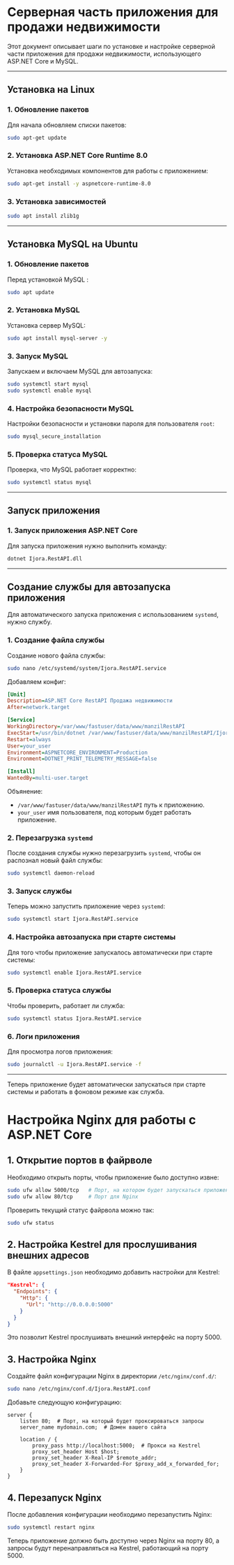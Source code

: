 
# Серверная часть приложения для продажи недвижимости

Этот документ описывает шаги по установке и настройке серверной части приложения для продажи недвижимости, использующего ASP.NET Core и MySQL.

---

## Установка на Linux

### 1. Обновление пакетов

Для начала обновляем списки пакетов:
```bash
sudo apt-get update
```

### 2. Установка ASP.NET Core Runtime 8.0

Установка необходимых компонентов для работы с приложением:
```bash
sudo apt-get install -y aspnetcore-runtime-8.0
```

### 3. Установка зависимостей

```bash
sudo apt install zlib1g
```

---

## Установка MySQL на Ubuntu

### 1. Обновление пакетов

Перед установкой MySQL :
```bash
sudo apt update
```

### 2. Установка MySQL

Установка сервер MySQL:
```bash
sudo apt install mysql-server -y
```

### 3. Запуск MySQL

Запускаем и включаем MySQL для автозапуска:
```bash
sudo systemctl start mysql
sudo systemctl enable mysql
```

### 4. Настройка безопасности MySQL

Настройки безопасности и установки пароля для пользователя `root`:
```bash
sudo mysql_secure_installation
```

### 5. Проверка статуса MySQL

Проверка, что MySQL работает корректно:
```bash
sudo systemctl status mysql
```

---

## Запуск приложения

### 1. Запуск приложения ASP.NET Core

Для запуска приложения нужно выполнить команду:
```bash
dotnet Ijora.RestAPI.dll
```

---

## Создание службы для автозапуска приложения

Для автоматического запуска приложения с использованием `systemd`, нужно службу.

### 1. Создание файла службы

Создание нового файла службы:
```bash
sudo nano /etc/systemd/system/Ijora.RestAPI.service
```

Добавляем конфиг:

```ini
[Unit]
Description=ASP.NET Core RestAPI Продажа недвижимости
After=network.target

[Service]
WorkingDirectory=/var/www/fastuser/data/www/manzilRestAPI
ExecStart=/usr/bin/dotnet /var/www/fastuser/data/www/manzilRestAPI/Ijora.RestAPI.dll
Restart=always
User=your_user
Environment=ASPNETCORE_ENVIRONMENT=Production
Environment=DOTNET_PRINT_TELEMETRY_MESSAGE=false

[Install]
WantedBy=multi-user.target
```

Объянение:
- `/var/www/fastuser/data/www/manzilRestAPI` путь к приложению.
- `your_user` имя пользователя, под которым будет работать приложение.

### 2. Перезагрузка `systemd`

После создания службы нужно перезагрузить `systemd`, чтобы он распознал новый файл службы:
```bash
sudo systemctl daemon-reload
```

### 3. Запуск службы

Теперь можно запустить приложение через `systemd`:
```bash
sudo systemctl start Ijora.RestAPI.service
```

### 4. Настройка автозапуска при старте системы

Для того чтобы приложение запускалось автоматически при старте системы:
```bash
sudo systemctl enable Ijora.RestAPI.service
```

### 5. Проверка статуса службы

Чтобы проверить, работает ли служба:
```bash
sudo systemctl status Ijora.RestAPI.service
```

### 6. Логи приложения

Для просмотра логов приложения:
```bash
sudo journalctl -u Ijora.RestAPI.service -f
```

---

Теперь приложение будет автоматически запускаться при старте системы и работать в фоновом режиме как служба.


# Настройка Nginx для работы с ASP.NET Core

## 1. Открытие портов в файрволе

Необходимо открыть порты, чтобы приложение было доступно извне:

```bash
sudo ufw allow 5000/tcp   # Порт, на котором будет запускаться приложение
sudo ufw allow 80/tcp     # Порт для Nginx
```

Проверить текущий статус файрвола можно так:

```bash
sudo ufw status
```

## 2. Настройка Kestrel для прослушивания внешних адресов

В файле `appsettings.json` необходимо добавить настройки для Kestrel:

```json
"Kestrel": {
  "Endpoints": {
    "Http": {
      "Url": "http://0.0.0.0:5000"
    }
  }
}
```

Это позволит Kestrel прослушивать внешний интерфейс на порту 5000.

## 3. Настройка Nginx

Создайте файл конфигурации Nginx в директории `/etc/nginx/conf.d/`:

```bash
sudo nano /etc/nginx/conf.d/Ijora.RestAPI.conf
```

Добавьте следующую конфигурацию:

```nginx
server {
    listen 80;  # Порт, на который будет проксироваться запросы
    server_name mydomain.com;  # Домен вашего сайта

    location / {
        proxy_pass http://localhost:5000;  # Прокси на Kestrel
        proxy_set_header Host $host;
        proxy_set_header X-Real-IP $remote_addr;
        proxy_set_header X-Forwarded-For $proxy_add_x_forwarded_for;
    }
}
```

## 4. Перезапуск Nginx

После добавления конфигурации необходимо перезапустить Nginx:

```bash
sudo systemctl restart nginx
```

Теперь приложение должно быть доступно через Nginx на порту 80, а запросы будут перенаправляться на Kestrel, работающий на порту 5000.

